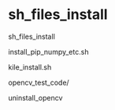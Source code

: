 # sh_files_install
sh_files_install

install_pip_numpy_etc.sh

kile_install.sh

opencv_test_code/

uninstall_opencv
